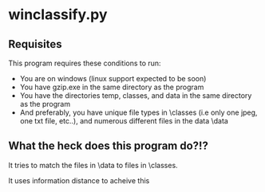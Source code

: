 winclassify.py
==============

Requisites
----------
This program requires these conditions to run: <br>
- You are on windows (linux support expected to be soon) <br>
- You have gzip.exe in the same directory as the program <br>
- You have the directories temp, classes, and data in the same directory
as the program <br>
- And preferably, you have unique file types in \classes (i.e only one jpeg, one txt file, etc..),
and numerous different files in the data \data

What the heck does this program do?!?
-------------------------------------
It tries to match the files in \data to files in \classes.

It uses information distance to acheive this